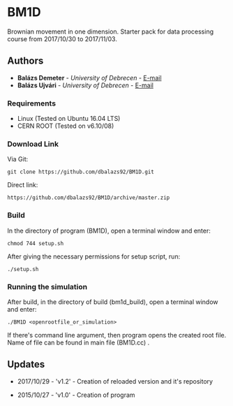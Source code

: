 # BM1D

Brownian movement in one dimension. Starter pack for data processing course from 2017/10/30 to 2017/11/03.

## Authors

* **Balázs Demeter** - *University of Debrecen* - [E-mail](mailto:balazsdemeter92@gmail.com)
* **Balázs Ujvári** - *University of Debrecen* - [E-mail](mailto:balazs.ujvari@science.unideb.hu)

### Requirements

* Linux (Tested on Ubuntu 16.04 LTS)
* CERN ROOT (Tested on v6.10/08)

### Download Link

Via Git:

```
git clone https://github.com/dbalazs92/BM1D.git
```

Direct link:

```
https://github.com/dbalazs92/BM1D/archive/master.zip
```
### Build

In the directory of program (BM1D), open a terminal window and enter:

```
chmod 744 setup.sh
```
After giving the necessary permissions for setup script, run:

```
./setup.sh
``` 

### Running the simulation

After build, in the directory of build (bm1d_build), open a terminal window and enter:

```
./BM1D <openrootfile_or_simulation> 
```

If there's command line argument, then program opens the created root file. Name of file can be found in main file (BM1D.cc) .

## Updates

* 2017/10/29 - 'v1.2' - Creation of reloaded version and it's repository

* 2015/10/27 - 'v1.0' - Creation of program

